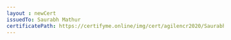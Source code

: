 ```yaml
--- 
layout : newCert 
issuedTo: Saurabh Mathur 
certificatePath: https://certifyme.online/img/cert/agilencr2020/SaurabhMathur_931a3.png
--- 
```

